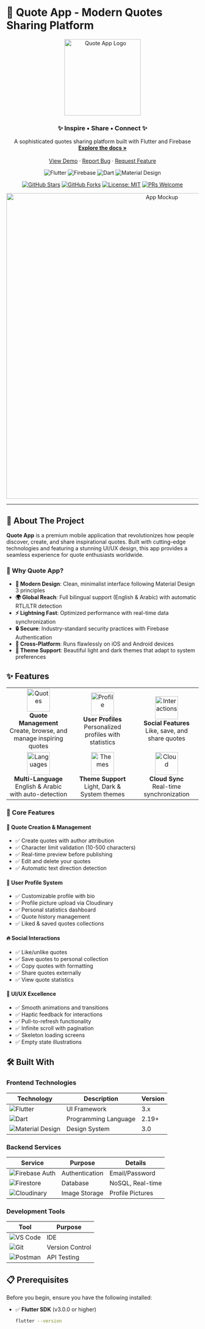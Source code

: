 # 📱 Quote App - Modern Quotes Sharing Platform

<div align="center">
  
  <img src="https://github.com/yourusername/quote-app/blob/main/assets/logo.png" alt="Quote App Logo" width="200"/>
  
  <h3>✨ Inspire • Share • Connect ✨</h3>
  
  <p align="center">
    A sophisticated quotes sharing platform built with Flutter and Firebase
    <br />
    <a href="#"><strong>Explore the docs »</strong></a>
    <br />
    <br />
    <a href="#">View Demo</a>
    ·
    <a href="#">Report Bug</a>
    ·
    <a href="#">Request Feature</a>
  </p>

  ![Flutter](https://img.shields.io/badge/Flutter-02569B?style=for-the-badge&logo=flutter&logoColor=white)
  ![Firebase](https://img.shields.io/badge/Firebase-FFCA28?style=for-the-badge&logo=firebase&logoColor=black)
  ![Dart](https://img.shields.io/badge/Dart-0175C2?style=for-the-badge&logo=dart&logoColor=white)
  ![Material Design](https://img.shields.io/badge/Material_3-757575?style=for-the-badge&logo=material-design&logoColor=white)
  
  [![GitHub Stars](https://img.shields.io/github/stars/yourusername/quote-app?style=social)](https://github.com/yourusername/quote-app/stargazers)
  [![GitHub Forks](https://img.shields.io/github/forks/yourusername/quote-app?style=social)](https://github.com/yourusername/quote-app/network)
  [![License: MIT](https://img.shields.io/badge/License-MIT-yellow.svg?style=flat-square)](https://opensource.org/licenses/MIT)
  [![PRs Welcome](https://img.shields.io/badge/PRs-welcome-brightgreen.svg?style=flat-square)](http://makeapullrequest.com)
  
  <img src="https://github.com/yourusername/quote-app/blob/main/screenshots/mockup.png" alt="App Mockup" width="800"/>
  
</div>

---

## 🎯 About The Project

**Quote App** is a premium mobile application that revolutionizes how people discover, create, and share inspirational quotes. Built with cutting-edge technologies and featuring a stunning UI/UX design, this app provides a seamless experience for quote enthusiasts worldwide.

### 🌟 Why Quote App?

- **🎨 Modern Design**: Clean, minimalist interface following Material Design 3 principles
- **🌍 Global Reach**: Full bilingual support (English & Arabic) with automatic RTL/LTR detection
- **⚡ Lightning Fast**: Optimized performance with real-time data synchronization
- **🔒 Secure**: Industry-standard security practices with Firebase Authentication
- **📱 Cross-Platform**: Runs flawlessly on iOS and Android devices
- **🌙 Theme Support**: Beautiful light and dark themes that adapt to system preferences

## ✨ Features

<table>
  <tr>
    <td align="center" width="33%">
      <img src="https://img.icons8.com/fluency/96/000000/quote.png" width="60" height="60" alt="Quotes"/>
      <br /><b>Quote Management</b>
      <br />Create, browse, and manage inspiring quotes
    </td>
    <td align="center" width="33%">
      <img src="https://img.icons8.com/fluency/96/000000/user-male-circle.png" width="60" height="60" alt="Profile"/>
      <br /><b>User Profiles</b>
      <br />Personalized profiles with statistics
    </td>
    <td align="center" width="33%">
      <img src="https://img.icons8.com/fluency/96/000000/hearts.png" width="60" height="60" alt="Interactions"/>
      <br /><b>Social Features</b>
      <br />Like, save, and share quotes
    </td>
  </tr>
  <tr>
    <td align="center" width="33%">
      <img src="https://img.icons8.com/fluency/96/000000/language.png" width="60" height="60" alt="Languages"/>
      <br /><b>Multi-Language</b>
      <br />English & Arabic with auto-detection
    </td>
    <td align="center" width="33%">
      <img src="https://img.icons8.com/fluency/96/000000/paint-palette.png" width="60" height="60" alt="Themes"/>
      <br /><b>Theme Support</b>
      <br />Light, Dark & System themes
    </td>
    <td align="center" width="33%">
      <img src="https://img.icons8.com/fluency/96/000000/cloud.png" width="60" height="60" alt="Cloud"/>
      <br /><b>Cloud Sync</b>
      <br />Real-time synchronization
    </td>
  </tr>
</table>

### 🎯 Core Features

#### 📝 Quote Creation & Management
- ✅ Create quotes with author attribution
- ✅ Character limit validation (10-500 characters)
- ✅ Real-time preview before publishing
- ✅ Edit and delete your quotes
- ✅ Automatic text direction detection

#### 👤 User Profile System
- ✅ Customizable profile with bio
- ✅ Profile picture upload via Cloudinary
- ✅ Personal statistics dashboard
- ✅ Quote history management
- ✅ Liked & saved quotes collections

#### 🔥 Social Interactions
- ✅ Like/unlike quotes
- ✅ Save quotes to personal collection
- ✅ Copy quotes with formatting
- ✅ Share quotes externally
- ✅ View quote statistics

#### 🎨 UI/UX Excellence
- ✅ Smooth animations and transitions
- ✅ Haptic feedback for interactions
- ✅ Pull-to-refresh functionality
- ✅ Infinite scroll with pagination
- ✅ Skeleton loading screens
- ✅ Empty state illustrations

## 🛠️ Built With

### Frontend Technologies
| Technology | Description | Version |
|------------|-------------|---------|
| ![Flutter](https://img.shields.io/badge/Flutter-02569B?style=flat-square&logo=flutter&logoColor=white) | UI Framework | 3.x |
| ![Dart](https://img.shields.io/badge/Dart-0175C2?style=flat-square&logo=dart&logoColor=white) | Programming Language | 2.19+ |
| ![Material Design](https://img.shields.io/badge/Material_Design-757575?style=flat-square&logo=material-design&logoColor=white) | Design System | 3.0 |

### Backend Services
| Service | Purpose | Details |
|---------|---------|---------|
| ![Firebase Auth](https://img.shields.io/badge/Firebase_Auth-FFCA28?style=flat-square&logo=firebase&logoColor=black) | Authentication | Email/Password |
| ![Firestore](https://img.shields.io/badge/Firestore-FFCA28?style=flat-square&logo=firebase&logoColor=black) | Database | NoSQL, Real-time |
| ![Cloudinary](https://img.shields.io/badge/Cloudinary-3448C5?style=flat-square&logo=cloudinary&logoColor=white) | Image Storage | Profile Pictures |

### Development Tools
| Tool | Purpose |
|------|---------|
| ![VS Code](https://img.shields.io/badge/VS_Code-007ACC?style=flat-square&logo=visual-studio-code&logoColor=white) | IDE |
| ![Git](https://img.shields.io/badge/Git-F05032?style=flat-square&logo=git&logoColor=white) | Version Control |
| ![Postman](https://img.shields.io/badge/Postman-FF6C37?style=flat-square&logo=postman&logoColor=white) | API Testing |

## 📋 Prerequisites

Before you begin, ensure you have the following installed:

- ✅ **Flutter SDK** (v3.0.0 or higher)
  ```bash
  flutter --version

